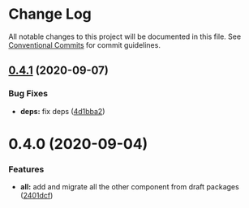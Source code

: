 # Change Log

All notable changes to this project will be documented in this file.
See [Conventional Commits](https://conventionalcommits.org) for commit guidelines.

## [0.4.1](https://github.com/sondh0127/retail-ui/compare/@retail-ui/transition@0.4.0...@retail-ui/transition@0.4.1) (2020-09-07)

### Bug Fixes

- **deps:** fix deps ([4d1bba2](https://github.com/sondh0127/retail-ui/commit/4d1bba245caa5e94cdd085bf7609666537b5c10a))

# 0.4.0 (2020-09-04)

### Features

- **all:** add and migrate all the other component from draft packages ([2401dcf](https://github.com/sondh0127/retail-ui/commit/2401dcffeed92aa322be2944d4cfa9b8002e6e53))
